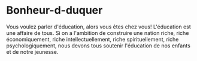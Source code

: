 # Bonheur-d-duquer
Vous voulez parler d'éducation, alors vous êtes chez vous!
L'éducation est une affaire de tous. Si on a l'ambition de construire une nation riche, riche économiquement, riche intellectuellement, riche spirituellement, riche psychologiquement, nous devons tous soutenir l'éducation de nos enfants et de notre jeunesse.
